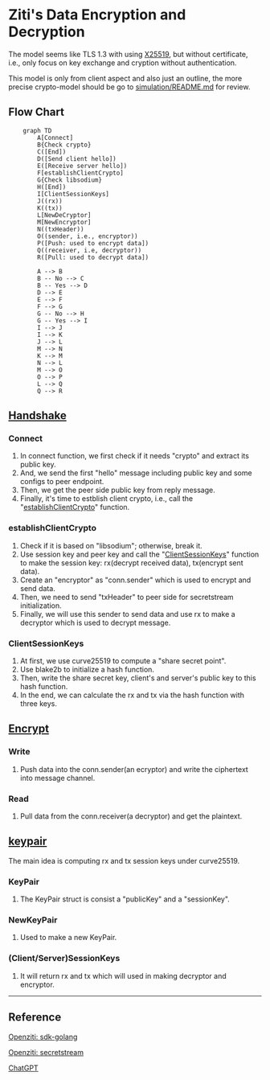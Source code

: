 # Ziti's Data Encryption and Decryption

The model seems like TLS 1.3 with using [X25519](https://blog.sww.moe/post/x25519/), but without certificate, i.e., only focus on key exchange and cryption without authentication.

This model is only from client aspect and also just an outline, the more precise crypto-model should be go to [simulation/README.md](../simulation/README.md) for review.

## Flow Chart

```mermaid
    graph TD
        A[Connect]
        B{Check crypto}
        C([End])
        D([Send client hello])
        E([Receive server hello])
        F[establishClientCrypto]
        G{Check libsodium}
        H([End])
        I[ClientSessionKeys]
        J((rx))
        K((tx))
        L[NewDeCryptor]
        M[NewEncryptor]
        N((txHeader))
        O((sender, i.e., encryptor))
        P([Push: used to encrypt data])
        Q((receiver, i.e, decryptor))
        R([Pull: used to decrypt data])

        A --> B
        B -- No --> C
        B -- Yes --> D
        D --> E
        E --> F
        F --> G
        G -- No --> H
        G -- Yes --> I
        I --> J
        I --> K
        J --> L
        M --> N
        K --> M
        N --> L
        M --> O
        O --> P
        L --> Q
        Q --> R
```

## [Handshake](handshake.md)

### Connect

1. In connect function, we first check if it needs "crypto" and extract its public key.
2. And, we send the first "hello" message including public key and some configs to peer endpoint.
3. Then, we get the peer side public key from reply message.
4. Finally, it's time to estblish client crypto, i.e., call the "[establishClientCrypto](#establishclientcrypto)" function.

### establishClientCrypto

1. Check if it is based on "libsodium"; otherwise, break it.
2. Use session key and peer key and call the "[ClientSessionKeys](#clientsessionkeys)" function to make the session key: rx(decrypt received data), tx(encrypt sent data).
3. Create an "encryptor" as "conn.sender" which is used to encrypt and send data.
4. Then, we need to send "txHeader" to peer side for secretstream initialization.
5. Finally, we will use this sender to send data and use rx to make a decryptor which is used to decrypt message.

### ClientSessionKeys

1. At first, we use curve25519 to compute a "share secret point".
2. Use blake2b to initialize a hash function.
3. Then, write the share secret key, client's and server's public key to this hash function.
4. In the end, we can calculate the rx and tx via the hash function with three keys.

## [Encrypt](encrypt.md)

### Write

1. Push data into the conn.sender(an ecryptor) and write the ciphertext into message channel.

### Read

1. Pull data from the conn.receiver(a decryptor) and get the plaintext.

## [keypair](keypair.md)

The main idea is computing rx and tx session keys under curve25519.

### KeyPair

1. The KeyPair struct is consist a "publicKey" and a "sessionKey".

### NewKeyPair

1. Used to make a new KeyPair.

### (Client/Server)SessionKeys

1. It will return rx and tx which will used in making decryptor and encryptor.

---

## Reference

[Openziti: sdk-golang](https://github.com/openziti/sdk-golang)

[Openziti: secretstream](https://github.com/openziti/secretstream)

[ChatGPT](https://openai.com/chatgpt/)
